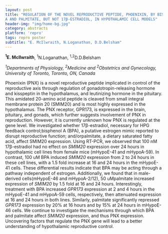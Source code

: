 ```yaml
---
layout: post
title: "REGULATION OF THE NOVEL REPRODUCTIVE PEPTIDE, PHOENIXIN, BY BISPHENOL
A AND PALMITATE, BUT NOT 17β-ESTRADIOL, IN HYPOTHALAMIC CELL MODELS"
header-img: "img/home-bg.jpg"
category: abstracts
platform: 'repro'
tags: repro poster
subtitle: "E. McIlwraith, N.Loganathan, D.D.Belsham"
---
```

__<sup>1</sup>E. McIlwraith__, <sup>1</sup>N.Loganathan, <sup>1,2</sup>D.D.Belsham

_<sup>1</sup>Departments of Physiology, <sup>2</sup>Medicine and <sup>2</sup>Obstetrics and
Gynecology, University of Toronto, Toronto, ON, Canada_

Phoenixin (PNX) is a novel reproductive peptide implicated in control of
the reproductive axis through regulation of gonadotropin-releasing
hormone and kisspeptin in the hypothalamus, and leutinizing hormone in
the pituitary. This amidated 20-amino acid peptide is cleaved from small
integral membrane protein 20 (SMIM20) and is most highly expressed in
the hypothalamus. The PNX receptor, GPR173, is expressed in the brain,
pituitary, and gonads, which further suggests involvement of PNX in
reproduction. However, it is currently unknown how PNX is regulated at
the gene level. We investigated whether 17β-estradiol, necessary for HPG
feedback control;bisphenol A (BPA), a putative estrogen mimic reported
to disrupt reproductive function; and/orpalmitate, a dietary saturated
fatty acid, affect SMIM20 expression. Using RT-PCR, we observed that 100
nM 17β-estradiol had no effect on _SMIM20_ expression over 24 hours in
hypothalamic cell lines from female mice (mHypoE-41 and mHypoA-59). In
contrast, 100 uM BPA induced _SMIM20_ expression from 2 to 24 hours in
these cell lines, with a 1.5 fold increase at 16 and 24 hours in the
mHypoE-41 cells. These differential results indicate that BPA may be
acting through a pathway independent of estrogen. Additionally, we found
that in male-derived cells(mHypoE-46 and mHypoA-2/12), 50 uMpalmitate
increased expression of _SMIM20_ by 1.5 fold at 16 and 24 hours.
Interestingly, treatment with BPA increased _GPR173_ expression at 2 and
4 hours in the mHypoE-41 and mHypoA-59 cells, respectively, then
attenuated expression at 16 and 24 hours in both lines. Similarly,
palmitate significantly repressed _GPR173_ expression by 20% at 16 hours
and by 15% at 24 hours in mHypoE-46 cells. We continue to investigate
the mechanisms through which BPA and palmitate
affect _SMIM20_ expression, and thus PNX expression. Uncovering factors
that regulate the PNX gene will lead to a better understanding of
hypothalamic reproductive control.

